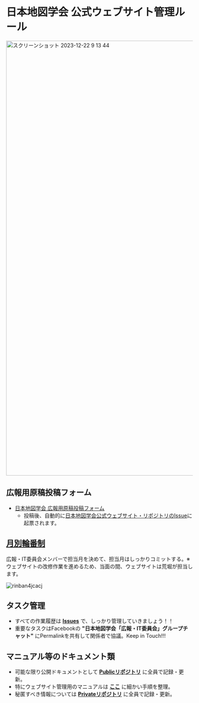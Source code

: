 # 日本地図学会 公式ウェブサイト管理ルール

<img width="1172" alt="スクリーンショット 2023-12-22 9 13 44" src="https://github.com/japancartographersassociation/README/assets/416977/ef6ce94a-6baa-477f-99b2-bf52a0af51e1">

## 広報用原稿投稿フォーム
* [日本地図学会 広報用原稿投稿フォーム](https://forms.gle/YhaToocBiRh2XTSz5)
   - 投稿後、自動的に[日本地図学会公式ウェブサイト・リポジトリのIssue](https://github.com/japancartographersassociation/www_develop/issues?q=is%3Aissue+is%3Aopen+%E5%BA%83%E5%A0%B1%E6%8A%95%E7%A8%BF%E4%BE%9D%E9%A0%BC)に起票されます。 

## [月別輪番制](https://github.com/japancartographersassociation/www_develop/issues/238)
広報・IT委員会メンバーで担当月を決めて、担当月はしっかりコミットする。※ウェブサイトの改修作業を進めるため、当面の間、ウェブサイトは荒堀が担当します。

![rinban4jcacj](https://github.com/japancartographersassociation/www_develop/assets/14238184/46fa82fb-752f-4daa-9915-1c1ad9204e3c)


## タスク管理
* すべての作業履歴は **[Issues](https://github.com/japancartographersassociation/www_develop/issues)** で、しっかり管理していきましょう！！
* 重要なタスクはFacebookの **"日本地図学会「広報・IT委員会」グループチャット"** にPermalinkを共有して関係者で協議。Keep in Touch!!!

## マニュアル等のドキュメント類
 * 可能な限り公開ドキュメントとして **[Publicリポジトリ](https://github.com/japancartographersassociation/README)** に全員で記録・更新。
 * 特にウェブサイト管理用のマニュアルは **[ここ](https://github.com/japancartographersassociation/README/blob/main/docs/WebsiteAdministrationManual.md)** に細かい手順を整理。
 * 秘匿すべき情報については **[Privateリポジトリ](https://github.com/japancartographersassociation/readme4private)** に全員で記録・更新。

